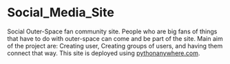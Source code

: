 # Social_Media_Site
Social Outer-Space fan community site. People who are big fans of things that have to do with outer-space can come and be part of the site. Main aim of the project are: Creating user,
Creating groups of users, and having them connect that way. This site is deployed using [pythonanywhere.com](https://srajan06.pythonanywhere.com/).
